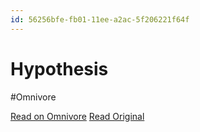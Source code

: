 ```yaml
---
id: 56256bfe-fb01-11ee-a2ac-5f206221f64f
---
```


# Hypothesis
#Omnivore

[Read on Omnivore](https://omnivore.app/me/hypothesis-18ee0d9f922)
[Read Original](https://hypothes.is/a/Gz-Sbvr6Ee6FtN-gpNYggg)

